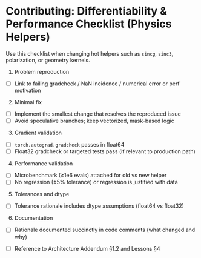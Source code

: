 # Contributing: Differentiability & Performance Checklist (Physics Helpers)

Use this checklist when changing hot helpers such as `sincg`, `sinc3`, polarization, or geometry kernels.

1) Problem reproduction
- [ ] Link to failing gradcheck / NaN incidence / numerical error or perf motivation

2) Minimal fix
- [ ] Implement the smallest change that resolves the reproduced issue
- [ ] Avoid speculative branches; keep vectorized, mask-based logic

3) Gradient validation
- [ ] `torch.autograd.gradcheck` passes in float64
- [ ] Float32 gradcheck or targeted tests pass (if relevant to production path)

4) Performance validation
- [ ] Microbenchmark (≥1e6 evals) attached for old vs new helper
- [ ] No regression (±5% tolerance) or regression is justified with data

5) Tolerances and dtype
- [ ] Tolerance rationale includes dtype assumptions (float64 vs float32)

6) Documentation
- [ ] Rationale documented succinctly in code comments (what changed and why)
- [ ] Reference to Architecture Addendum §1.2 and Lessons §4


